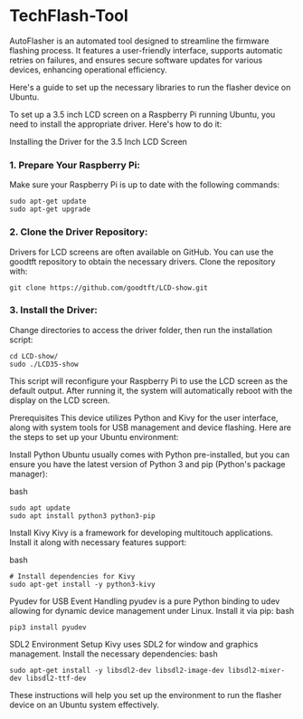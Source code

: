 # TechFlash-Tool
AutoFlasher is an automated tool designed to streamline the firmware flashing process. It features a user-friendly interface, supports automatic retries on failures, and ensures secure software updates for various devices, enhancing operational efficiency.

Here's a guide to set up the necessary libraries to run the flasher device on Ubuntu.


To set up a 3.5 inch LCD screen on a Raspberry Pi running Ubuntu, you need to install the appropriate driver. Here's how to do it:

Installing the Driver for the 3.5 Inch LCD Screen
### 1. Prepare Your Raspberry Pi:
Make sure your Raspberry Pi is up to date with the following commands:
```
sudo apt-get update
sudo apt-get upgrade
```

### 2. Clone the Driver Repository:
Drivers for LCD screens are often available on GitHub. You can use the goodtft repository to obtain the necessary drivers. Clone the repository with:
```
git clone https://github.com/goodtft/LCD-show.git
```

### 3. Install the Driver:
Change directories to access the driver folder, then run the installation script:
```
cd LCD-show/
sudo ./LCD35-show
```
This script will reconfigure your Raspberry Pi to use the LCD screen as the default output. After running it, the system will automatically reboot with the display on the LCD screen.















Prerequisites
This device utilizes Python and Kivy for the user interface, along with system tools for USB management and device flashing. Here are the steps to set up your Ubuntu environment:

Install Python
Ubuntu usually comes with Python pre-installed, but you can ensure you have the latest version of Python 3 and pip (Python's package manager):

bash

```
sudo apt update
sudo apt install python3 python3-pip
```

Install Kivy
Kivy is a framework for developing multitouch applications. Install it along with necessary features support:

bash
```
# Install dependencies for Kivy
sudo apt-get install -y python3-kivy
```

Pyudev for USB Event Handling
pyudev is a pure Python binding to udev allowing for dynamic device management under Linux. Install it via pip:
bash
```
pip3 install pyudev
```

SDL2 Environment Setup
Kivy uses SDL2 for window and graphics management. Install the necessary dependencies:
bash
```
sudo apt-get install -y libsdl2-dev libsdl2-image-dev libsdl2-mixer-dev libsdl2-ttf-dev
```

These instructions will help you set up the environment to run the flasher device on an Ubuntu system effectively.
